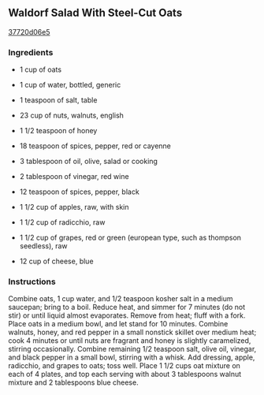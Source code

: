 ## Waldorf Salad With Steel-Cut Oats

[37720d06e5](http://www.food.com/recipe/waldorf-salad-with-steel-cut-oats-489346)

### Ingredients

 - 1 cup of oats

 - 1 cup of water, bottled, generic

 - 1 teaspoon of salt, table

 - 23 cup of nuts, walnuts, english

 - 1 1/2 teaspoon of honey

 - 18 teaspoon of spices, pepper, red or cayenne

 - 3 tablespoon of oil, olive, salad or cooking

 - 2 tablespoon of vinegar, red wine

 - 12 teaspoon of spices, pepper, black

 - 1 1/2 cup of apples, raw, with skin

 - 1 1/2 cup of radicchio, raw

 - 1 1/2 cup of grapes, red or green (european type, such as thompson seedless), raw

 - 12 cup of cheese, blue

### Instructions

Combine oats, 1 cup water, and 1/2 teaspoon kosher salt in a medium saucepan; bring to a boil. Reduce heat, and simmer for 7 minutes (do not stir) or until liquid almost evaporates. Remove from heat; fluff with a fork. Place oats in a medium bowl, and let stand for 10 minutes. Combine walnuts, honey, and red pepper in a small nonstick skillet over medium heat; cook 4 minutes or until nuts are fragrant and honey is slightly caramelized, stirring occasionally. Combine remaining 1/2 teaspoon salt, olive oil, vinegar, and black pepper in a small bowl, stirring with a whisk. Add dressing, apple, radicchio, and grapes to oats; toss well. Place 1 1/2 cups oat mixture on each of 4 plates, and top each serving with about 3 tablespoons walnut mixture and 2 tablespoons blue cheese.